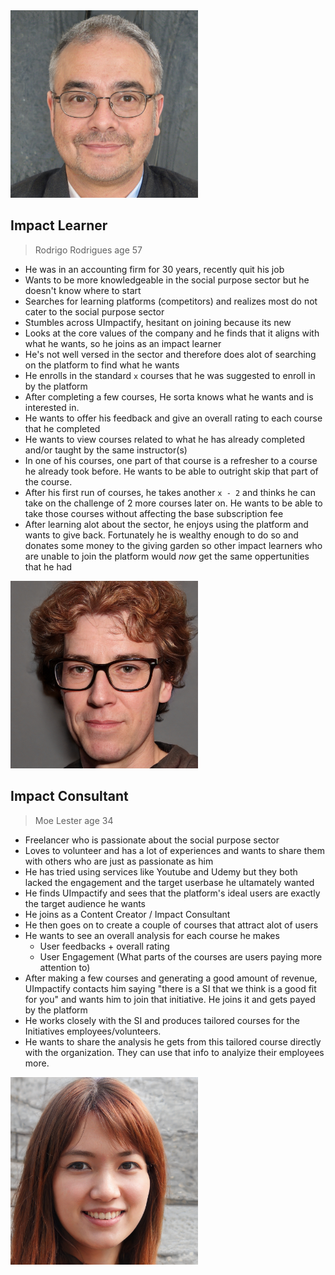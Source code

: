 <img src="./doc/sprint0/images/image.png" width="300"/>

## Impact Learner
> Rodrigo Rodrigues age 57 

- He was in an accounting firm for 30 years, recently quit his job
- Wants to be more knowledgeable in the social purpose sector but he doesn't know where to start
- Searches for learning platforms (competitors) and realizes most do not cater to the social purpose sector
- Stumbles across UImpactify, hesitant on joining because its new 
- Looks at the core values of the company and he finds that it aligns with what he wants, so he joins as an impact learner
- He's not well versed in the sector and therefore does alot of searching on the platform to find what he wants
- He enrolls in the standard `x` courses that he was suggested to enroll in by the platform 
- After completing a few courses, He sorta knows what he wants and is interested in.
- He wants to offer his feedback and give an overall rating to each course that he completed
- He wants to view courses related to what he has already completed and/or taught by the same instructor(s)
- In one of his courses, one part of that course is a refresher to a course he already took before. He wants to be able to outright skip that part of the course.
- After his first run of courses, he takes another `x - 2` and thinks he can take on the challenge of 2 more courses later on. He wants to be able to take those courses without affecting the base subscription fee
- After learning alot about the sector, he enjoys using the platform and wants to give back. Fortunately he is wealthy enough to do so and donates some money to the giving garden so other impact learners who are unable to join the platform would *now* get the same oppertunities that he had  




<img src="./doc/sprint0/images/image2.png" width="300"/>

## Impact Consultant
> Moe Lester age 34

- Freelancer who is passionate about the social purpose sector
- Loves to volunteer and has a lot of experiences and wants to share them with others who are just as passionate as him
- He has tried using services like Youtube and Udemy but they both lacked the engagement and the target userbase he ultamately wanted
- He finds UImpactify and sees that the platform's ideal users are exactly the target audience he wants
- He joins as a Content Creator / Impact Consultant 
- He then goes on to create a couple of courses that attract alot of users
- He wants to see an overall analysis for each course he makes 
  - User feedbacks + overall rating
  - User Engagement (What parts of the courses are users paying more attention to)
- After making a few courses and generating a good amount of revenue, UImpactify contacts him saying "there is a SI that we think is a good fit for you" and wants him to join that initiative. He joins it and gets payed by the platform
- He works closely with the SI and produces tailored courses for the Initiatives employees/volunteers. 
- He wants to share the analysis he gets from this tailored course directly with the organization. They can use that info to analyize their employees more.


<img src="./doc/sprint0/images/image1.png" width="300"/>